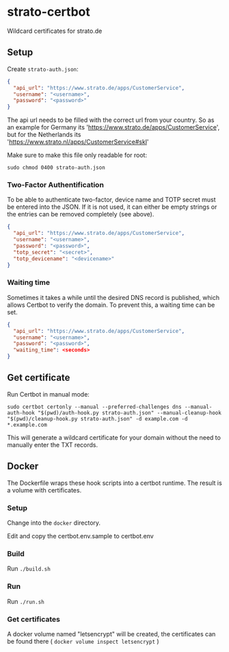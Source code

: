 # strato-certbot
Wildcard certificates for strato.de

## Setup

Create `strato-auth.json`:

```json
{
  "api_url": "https://www.strato.de/apps/CustomerService",
  "username": "<username>",
  "password": "<password>"
}
```

The api url needs to be filled with the correct url from your country. 
So as an example for Germany its 'https://www.strato.de/apps/CustomerService', but for the Netherlands its 'https://www.strato.nl/apps/CustomerService#skl'

Make sure to make this file only readable for root:

`sudo chmod 0400 strato-auth.json`

### Two-Factor Authentification

To be able to authenticate two-factor, device name and TOTP secret must be entered into the JSON. If it is not used, it can either be empty strings or the entries can be removed completely (see above).

```json
{
  "api_url": "https://www.strato.de/apps/CustomerService",
  "username": "<username>",
  "password": "<password>",
  "totp_secret": "<secret>",
  "totp_devicename": "<devicename>"
}
```

### Waiting time

Sometimes it takes a while until the desired DNS record is published, which allows Certbot to verify the domain. To prevent this, a waiting time can be set.

```json
{
  "api_url": "https://www.strato.de/apps/CustomerService",
  "username": "<username>",
  "password": "<password>",
  "waiting_time": <seconds>
}
```

## Get certificate

Run Certbot in manual mode:

```shell
sudo certbot certonly --manual --preferred-challenges dns --manual-auth-hook "$(pwd)/auth-hook.py strato-auth.json" --manual-cleanup-hook "$(pwd)/cleanup-hook.py strato-auth.json" -d example.com -d *.example.com
```

This will generate a wildcard certificate for your domain without the need to manually enter the TXT records.

## Docker

The Dockerfile wraps these hook scripts into a certbot runtime.
The result is a volume with certificates.

### Setup

Change into the `docker` directory.

Edit and copy the certbot.env.sample to certbot.env

### Build

Run `./build.sh`

### Run

Run `./run.sh`

### Get certificates

A docker volume named "letsencrypt" will be created, the certificates can be found there ( `docker volume inspect letsencrypt` )
